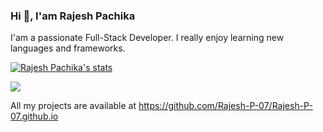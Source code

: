 ### Hi 👋, I'am Rajesh Pachika
I'am a passionate Full-Stack Developer. I really enjoy learning new languages and frameworks.

[![Rajesh Pachika's stats](https://github-readme-stats.vercel.app/api?username=Rajesh-P-07 )](https://github.com/Rajesh-P-07/github-readme-stats)

![](https://komarev.com/ghpvc/?username=Rajesh-P-07)

All my projects are available at https://github.com/Rajesh-P-07/Rajesh-P-07.github.io
